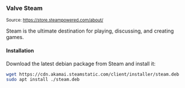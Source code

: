 ### Valve Steam

<small>Source: https://store.steampowered.com/about/</small>

Steam is the ultimate destination for playing, discussing, and creating games.

#### **Installation**

Download the latest debian package from Steam and install it:
    
```bash
wget https://cdn.akamai.steamstatic.com/client/installer/steam.deb
sudo apt install ./steam.deb
```
